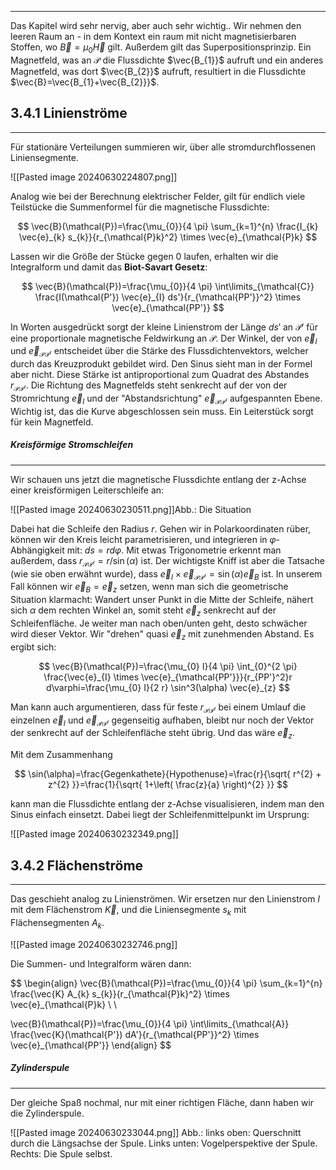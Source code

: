 ***

Das Kapitel wird sehr nervig, aber auch sehr wichtig.. Wir nehmen den leeren Raum an - in dem Kontext ein raum mit nicht magnetisierbaren Stoffen, wo $\vec{B}=\mu_{0}  \vec{H}$ gilt. Außerdem gilt das Superpositionsprinzip. Ein Magnetfeld, was an $\mathcal{P}$ die Flussdichte $\vec{B_{1}}$ aufruft und ein anderes Magnetfeld, was dort $\vec{B_{2}}$ aufruft, resultiert in die Flussdichte $\vec{B}=\vec{B_{1}+\vec{B_{2}}}$.

## 3.4.1 Linienströme
***

Für stationäre Verteilungen summieren wir, über alle stromdurchflossenen Liniensegmente. 

![[Pasted image 20240630224807.png]]

Analog wie bei der Berechnung elektrischer Felder, gilt für endlich viele Teilstücke die Summenformel für die magnetische Flussdichte:

$$
\vec{B}(\mathcal{P})=\frac{\mu_{0}}{4 \pi} \sum_{k=1}^{n} \frac{I_{k}  \vec{e}_{k} s_{k}}{r_{\mathcal{P}k}^2} \times  \vec{e}_{\mathcal{P}k}
$$

Lassen wir die Größe der Stücke gegen 0 laufen, erhalten wir die Integralform und damit das **Biot-Savart Gesetz**:

$$
\vec{B}(\mathcal{P})=\frac{\mu_{0}}{4 \pi} \int\limits_{\mathcal{C}} \frac{I(\mathcal{P'})  \vec{e}_{I} ds'}{r_{\mathcal{PP'}}^2} \times  \vec{e}_{\mathcal{PP'}}
$$

In Worten ausgedrückt sorgt der kleine Linienstrom der Länge $ds'$ an $\mathcal{P'}$ für eine proportionale magnetische Feldwirkung an $\mathcal{P}$. Der Winkel, der von $\vec{e}_{I}$ und $\vec{e}_{\mathcal{PP'}}$ entscheidet über die Stärke des Flussdichtenvektors, welcher durch das Kreuzprodukt gebildet wird. Den Sinus sieht man in der Formel aber nicht.
Diese Stärke ist antiproportional zum Quadrat des Abstandes $r_{\mathcal{PP'}}$. Die Richtung des Magnetfelds steht senkrecht auf der von der Stromrichtung $\vec{e}_{I}$ und der "Abstandsrichtung" $\vec{e}_{\mathcal{PP'}}$ aufgespannten Ebene.
Wichtig ist, das die Kurve abgeschlossen sein muss. Ein Leiterstück sorgt für kein Magnetfeld.

##### Kreisförmige Stromschleifen
***

Wir schauen uns jetzt die magnetische Flussdichte entlang der z-Achse einer kreisförmigen Leiterschleife an:

![[Pasted image 20240630230511.png]]Abb.: Die Situation


Dabei hat die Schleife den Radius $r$. Gehen wir in Polarkoordinaten rüber, können wir den Kreis leicht parametrisieren, und integrieren in $\varphi$-Abhängigkeit mit: $ds=rd \varphi$. Mit etwas Trigonometrie erkennt man außerdem, dass $r_{\mathcal{PP'}}=r/\sin(\alpha)$ ist.
Der wichtigste Kniff ist aber die Tatsache (wie sie oben erwähnt wurde), dass $\vec{e}_{I} \times  \vec{e}_{\mathcal{PP'}}=\sin(\alpha) \vec{e}_{B}$ ist. In unserem Fall können wir $\vec{e}_{B}= \vec{e}_{z}$ setzen, wenn man sich die geometrische Situation klarmacht: Wandert unser Punkt in die Mitte der Schleife, nähert sich $\alpha$ dem rechten Winkel an, somit steht $\vec{e}_{z}$ senkrecht auf der Schleifenfläche. Je weiter man nach oben/unten geht, desto schwächer wird dieser Vektor. Wir "drehen" quasi $\vec{e}_{z}$ mit zunehmenden Abstand.
Es ergibt sich:

$$
\vec{B}(\mathcal{P})=\frac{\mu_{0} I}{4 \pi} \int_{0}^{2 \pi} \frac{\vec{e}_{I} \times \vec{e}_{\mathcal{PP'}}}{r_{PP'}^2}r d\varphi=\frac{\mu_{0} I}{2 r} \sin^3(\alpha)  \vec{e}_{z}
$$

Man kann auch argumentieren, dass für feste $r_{\mathcal{PP'}}$ bei einem Umlauf die einzelnen $\vec{e}_{I}$ und $\vec{e}_{\mathcal{PP'}}$ gegenseitig aufhaben, bleibt nur noch der Vektor der senkrecht auf der Schleifenfläche steht übrig. Und das wäre $\vec{e}_{z}$.

Mit dem Zusammenhang

$$
\sin(\alpha)=\frac{Gegenkathete}{Hypothenuse}=\frac{r}{\sqrt{ r^{2} + z^{2} }}=\frac{1}{\sqrt{ 1+\left( \frac{z}{a} \right)^{2} }}
$$

kann man die Flussdichte entlang der z-Achse visualisieren, indem man den Sinus einfach einsetzt. Dabei liegt der Schleifenmittelpunkt im Ursprung:

![[Pasted image 20240630232349.png]]


## 3.4.2 Flächenströme
***

Das geschieht analog zu Linienströmen. Wir ersetzen nur den Linienstrom $I$ mit dem Flächenstrom $\vec{K}$, und die Liniensegmente $s_{k}$ mit Flächensegmenten $A_{k}$.

![[Pasted image 20240630232746.png]]

Die Summen- und Integralform wären dann:

$$
\begin{align}
\vec{B}(\mathcal{P})=\frac{\mu_{0}}{4 \pi} \sum_{k=1}^{n} \frac{\vec{K} A_{k} s_{k}}{r_{\mathcal{P}k}^2} \times  \vec{e}_{\mathcal{P}k} \\ \\

\vec{B}(\mathcal{P})=\frac{\mu_{0}}{4 \pi} \int\limits_{\mathcal{A}} \frac{\vec{K}(\mathcal{P'}) dA'}{r_{\mathcal{PP'}}^2} \times  \vec{e}_{\mathcal{PP'}}
\end{align}
$$

##### Zylinderspule
***

Der gleiche Spaß nochmal, nur mit einer richtigen Fläche, dann haben wir die Zylinderspule. 

![[Pasted image 20240630233044.png]]
Abb.: links oben: Querschnitt durch die Längsachse der Spule. Links unten: Vogelperspektive der Spule. Rechts: Die Spule selbst.

